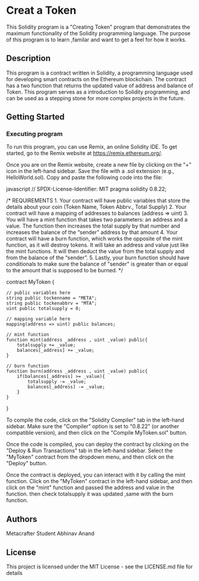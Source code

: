 # Creat a Token

This Solidity program is a "Creating Token" program that demonstrates the maximum functionality of the Solidity programming language. The purpose of this program is to learn ,familar and want to get a feel for how it works.

## Description

This program is a contract written in Solidity, a programming language used for developing smart contracts on the Ethereum blockchain. The contract has a two function that returns the updated value of address and balance of Token. This program serves as a introduction to Solidity programming, and can be used as a stepping stone for more complex projects in the future.

## Getting Started

### Executing program

To run this program, you can use Remix, an online Solidity IDE. To get started, go to the Remix website at https://remix.ethereum.org/.

Once you are on the Remix website, create a new file by clicking on the "+" icon in the left-hand sidebar. Save the file with a .sol extension (e.g., HelloWorld.sol). Copy and paste the following code into the file:

javascript
// SPDX-License-Identifier: MIT
pragma solidity 0.8.22;

/*
       REQUIREMENTS
    1. Your contract will have public variables that store the details about your coin (Token Name, Token Abbrv., Total Supply)
    2. Your contract will have a mapping of addresses to balances (address => uint)
    3. You will have a mint function that takes two parameters: an address and a value. 
       The function then increases the total supply by that number and increases the balance 
       of the “sender” address by that amount
    4. Your contract will have a burn function, which works the opposite of the mint function, as it will destroy tokens. 
       It will take an address and value just like the mint functions. It will then deduct the value from the total supply 
       and from the balance of the “sender”.
    5. Lastly, your burn function should have conditionals to make sure the balance of "sender" is greater than or equal 
       to the amount that is supposed to be burned.
*/

contract MyToken {

    // public variables here
    string public tockenname = "META";
    string public tockenabbrv = "MTA";
    uint public totalsupply = 0;

    // mapping variable here
    mapping(address => uint) public balances;

    // mint function
    function mint(address _address , uint _value) public{
        totalsupply += _value;
        balances[_address] += _value;
    }

    // burn function
    function burn(address _address , uint _value) public{
        if(balances[_address] >= _value){
            totalsupply -= _value;
            balances[_address] -= _value;
        }
    }

}




To compile the code, click on the "Solidity Compiler" tab in the left-hand sidebar. Make sure the "Compiler" option is set to "0.8.22" (or another compatible version), and then click on the "Compile MyToken.sol" button.

Once the code is compiled, you can deploy the contract by clicking on the "Deploy & Run Transactions" tab in the left-hand sidebar. Select the "MyToken" contract from the dropdown menu, and then click on the "Deploy" button.

Once the contract is deployed, you can interact with it by calling the mint function. Click on the "MyToken" contract in the left-hand sidebar, and then click on the "mint" function and passed the address and value in the function. then check totalsupply it was updated ,same with the burn function. 

## Authors

Metacrafter Student Abhinav Anand

## License

This project is licensed under the MIT License - see the LICENSE.md file for details
